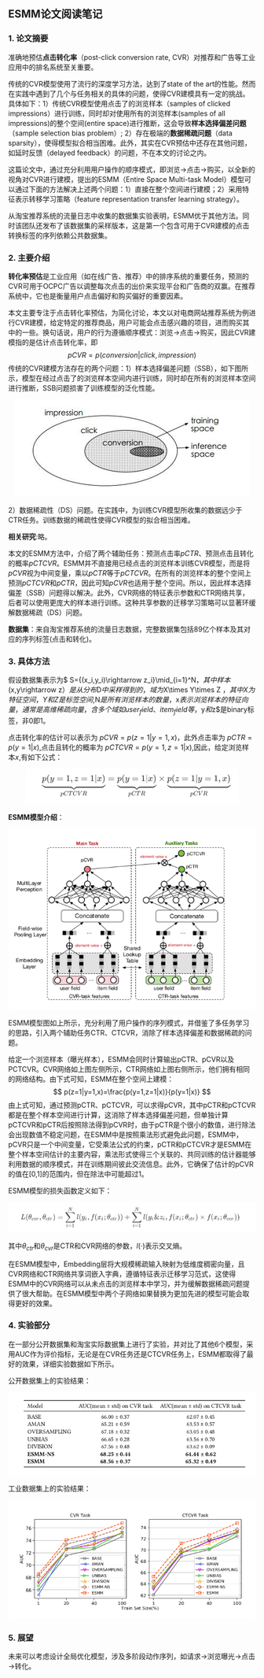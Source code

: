 ## ESMM论文阅读笔记

### 1. 论文摘要

准确地预估**点击转化率**（post-click conversion rate, CVR）对推荐和广告等工业应用中的排名系统至关重要。

传统的CVR模型使用了流行的深度学习方法，达到了state of the art的性能。然而在实践中遇到了几个与任务相关的具体的问题，使得CVR建模具有一定的挑战。具体如下：1）传统CVR模型使用点击了的浏览样本（samples of clicked impressions）进行训练，同时却对使用所有的浏览样本(samples of all impressions)的整个空间(entire space)进行推断，这会导致**样本选择偏差问题**（sample selection bias problem）; 2）存在极端的**数据稀疏问题**（data sparsity），使得模型拟合相当困难。此外，其实在CVR预估中还存在其他问题，如延时反馈（delayed feedback）的问题，不在本文的讨论之内。

这篇论文中，通过充分利用用户操作的顺序模式，即浏览→点击→购买，以全新的视角对CVR进行建模，提出的ESMM（Entire Space Multi-task Model）模型可以通过下面的方法解决上述两个问题：1）直接在整个空间进行建模；2）采用特征表示转移学习策略（feature representation transfer learning strategy）。

从淘宝推荐系统的流量日志中收集的数据集实验表明，ESMM优于其他方法。同时该团队还发布了该数据集的采样版本，这是第一个包含可用于CVR建模的点击转换标签的序列依赖公共数据集。

### 2. 主要介绍

**转化率预估**是工业应用（如在线广告、推荐）中的排序系统的重要任务，预测的CVR可用于OCPC广告以调整每次点击的出价来实现平台和广告商的双赢。在推荐系统中，它也是衡量用户点击偏好和购买偏好的重要因素。

本文主要专注于点击转化率预估，为简化讨论，本文以对电商网站推荐系统为例进行CVR建模，给定特定的推荐商品，用户可能会点击感兴趣的项目，进而购买其中的一些。换句话说，用户的行为遵循顺序模式：浏览→点击→购买，因此CVR建模指的是估计点击转化率，即
$$
pCVR = p(conversion|click,impression)
$$
传统的CVR建模方法存在的两个问题：1）样本选择偏差问题（SSB），如下图所示，模型在经过点击了的浏览样本空间内进行训练，同时却在所有的浏览样本空间进行推断，SSB问题损害了训练模型的泛化性能。

<div align="center">
    <img src = "pictures/1_cvr_space.jpeg">
</div>

2）数据稀疏性（DS）问题。在实践中，为训练CVR模型所收集的数据远少于CTR任务。训练数据的稀疏性使得CVR模型的拟合相当困难。

**相关研究**:略。

本文的ESMM方法中，介绍了两个辅助任务：预测点击率$pCTR$、预测点击且转化的概率$pCTCVR$。ESMM并不直接用已经点击的浏览样本训练CVR模型，而是将$pCVR$视为中间变量，乘以$pCTR$等于$pCTCVR$。在所有的浏览样本的整个空间上预测$pCTCVR$和$pCTR$，因此可知$pCVR$也适用于整个空间。所以，因此样本选择偏差（SSB）问题得以解决。此外，CVR网络的特征表示参数和CTR网络共享，后者可以使用更庞大的样本进行训练。这种共享参数的迁移学习策略可以显著环缓解数据稀疏（DS）问题。

**数据集**：来自淘宝推荐系统的流量日志数据，完整数据集包括89亿个样本及其对应的序列标签(点击和转化)。

### 3. 具体方法 

假设数据集表示为$ S={(x_i,y_i)\rightarrow z_i}\mid_{i=1}^N$，其中样本$(x,y\rightarrow z）$是从分布$D$中采样得到的，域为$X\times Y\times Z $，其中X为特征空间，Y和Z是标签空间,$N$是所有浏览样本的数量，$x$表示浏览样本的特征向量，通常是高维稀疏向量，含多个域如user_field、item_field等，$y$和$z$是binary标签，非0即1。

点击转化率的估计可以表示为 $pCVR=p(z=1|y=1,x)$，此外点击率为 $pCTR=p(y=1|x)$,点击且转化的概率为 $pCTCVR=p(y=1,z=1|x)$,因此，给定浏览样本$x$,有如下公式：

<div align="center">
    <img src = "pictures/1_math.png"> 
</div>

**ESMM模型介绍**：

<div align="center">
    <img src = "pictures/1_model_esmm.png">
</div>


ESMM模型图如上所示，充分利用了用户操作的序列模式，并借鉴了多任务学习的思路，引入两个辅助任务CTR、CTCVR，消除了样本选择偏差和数据稀疏的问题。

给定一个浏览样本（曝光样本），ESMM会同时计算输出pCTR、pCVR以及PCTCVR。CVR网络如上图左侧所示，CTR网络如上图右侧所示，他们拥有相同的网络结构。由下式可知，ESMM在整个空间上建模：
$$
p(z=1|y=1,x)=\frac{p(y=1,z=1|x)}{p(y=1|x)}
$$
由上式可知，通过预测pCTR、pCTCVR，可以求得pCVR，其中pCTR和pCTCVR都是在整个样本空间进行计算，这消除了样本选择偏差问题，但单独计算pCTCVR和pCTR后按照除法得到pCVR时，由于pCTR是个很小的数值，进行除法会出现数值不稳定问题，在ESMM中是按照乘法形式避免此问题，ESMM中，pCVR只是一个中间变量，它受乘法公式的约束，pCTR和pCTCVR才是ESMM在整个样本空间估计的主要内容，乘法形式使得三个关联的、共同训练的估计器能够利用数据的顺序模式，并在训练期间彼此交流信息。此外，它确保了估计的pCVR的值在[0,1]的范围内，但在除法中可能超过1。

ESMM模型的损失函数定义如下：
<div align="center">
    <img src = "pictures/1_math_esmm.png">
</div>


其中$\theta_{ctr}$和$\theta_{cvr}$是CTR和CVR网络的参数，$l(·)$表示交叉熵。

在ESMM模型中，Embedding层将大规模稀疏输入映射为低维度稠密向量，且CVR网络和CTR网络共享词嵌入字典，遵循特征表示迁移学习范式，这使得ESMM中的CVR网络可以从未点击的浏览样本中学习，并为缓解数据稀疏问题提供了很大帮助。在ESMM模型中两个子网络如果替换为更加先进的模型可能会取得更好的效果。

### 4. 实验部分

在一部分公开数据集和淘宝实际数据集上进行了实验，并对比了其他6个模型，采用AUC作为评价指标，无论是在CVR任务还是CTCVR任务上，ESMM都取得了最好的效果，详细实验数据如下所示。

公开数据集上的实验结果：

<div align="center">
    <img src = "pictures/1_result_esmm.png">
</div>


 工业数据集上的实验结果：

<div align="center">
    <img src = "pictures/1_result2_esmm.png">
</div>




### 5. 展望

未来可以考虑设计全局优化模型，涉及多阶段动作序列，如请求→浏览曝光→点击→转化。
